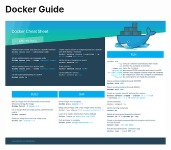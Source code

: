 <!-- TITLE: Docker -->
<!-- SUBTITLE: A quick summary of Docker -->

# Docker Guide
![Docker](/uploads/docker.png "Docker")